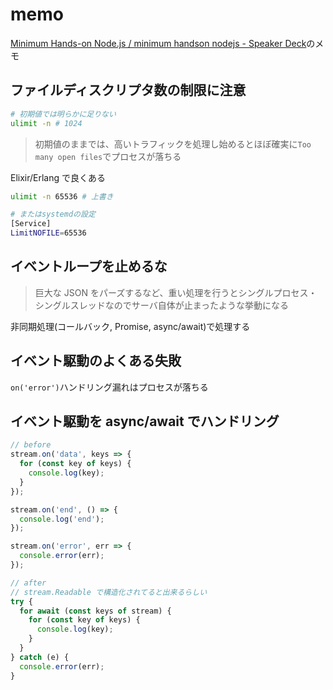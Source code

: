 # memo

[Minimum Hands-on Node.js / minimum handson nodejs - Speaker Deck](https://speakerdeck.com/ajido/minimum-handson-nodejs)のメモ

## ファイルディスクリプタ数の制限に注意

```sh
# 初期値では明らかに足りない
ulimit -n # 1024
```

> 初期値のままでは、高いトラフィックを処理し始めるとほぼ確実に`Too many open files`でプロセスが落ちる

Elixir/Erlang で良くある

```sh
ulimit -n 65536 # 上書き

# またはsystemdの設定
[Service]
LimitNOFILE=65536
```

## イベントループを止めるな

> 巨大な JSON をパーズするなど、重い処理を行うとシングルプロセス・シングルスレッドなのでサーバ自体が止まったような挙動になる

非同期処理(コールバック, Promise, async/await)で処理する

## イベント駆動のよくある失敗

`on('error')`ハンドリング漏れはプロセスが落ちる

## イベント駆動を async/await でハンドリング

```js
// before
stream.on('data', keys => {
  for (const key of keys) {
    console.log(key);
  }
});

stream.on('end', () => {
  console.log('end');
});

stream.on('error', err => {
  console.error(err);
});

// after
// stream.Readable で構造化されてると出来るらしい
try {
  for await (const keys of stream) {
    for (const key of keys) {
      console.log(key);
    }
  }
} catch (e) {
  console.error(err);
}
```
